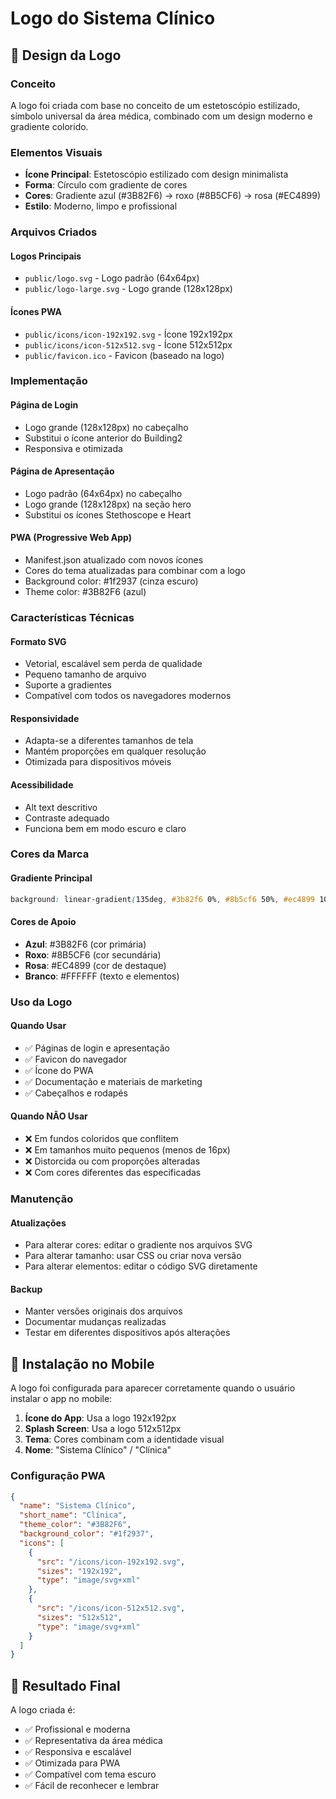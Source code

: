 # Logo do Sistema Clínico

## 🎨 Design da Logo

### Conceito

A logo foi criada com base no conceito de um estetoscópio estilizado, símbolo universal da área
médica, combinado com um design moderno e gradiente colorido.

### Elementos Visuais

- **Ícone Principal**: Estetoscópio estilizado com design minimalista
- **Forma**: Círculo com gradiente de cores
- **Cores**: Gradiente azul (#3B82F6) → roxo (#8B5CF6) → rosa (#EC4899)
- **Estilo**: Moderno, limpo e profissional

### Arquivos Criados

#### Logos Principais

- `public/logo.svg` - Logo padrão (64x64px)
- `public/logo-large.svg` - Logo grande (128x128px)

#### Ícones PWA

- `public/icons/icon-192x192.svg` - Ícone 192x192px
- `public/icons/icon-512x512.svg` - Ícone 512x512px
- `public/favicon.ico` - Favicon (baseado na logo)

### Implementação

#### Página de Login

- Logo grande (128x128px) no cabeçalho
- Substitui o ícone anterior do Building2
- Responsiva e otimizada

#### Página de Apresentação

- Logo padrão (64x64px) no cabeçalho
- Logo grande (128x128px) na seção hero
- Substitui os ícones Stethoscope e Heart

#### PWA (Progressive Web App)

- Manifest.json atualizado com novos ícones
- Cores do tema atualizadas para combinar com a logo
- Background color: #1f2937 (cinza escuro)
- Theme color: #3B82F6 (azul)

### Características Técnicas

#### Formato SVG

- Vetorial, escalável sem perda de qualidade
- Pequeno tamanho de arquivo
- Suporte a gradientes
- Compatível com todos os navegadores modernos

#### Responsividade

- Adapta-se a diferentes tamanhos de tela
- Mantém proporções em qualquer resolução
- Otimizada para dispositivos móveis

#### Acessibilidade

- Alt text descritivo
- Contraste adequado
- Funciona bem em modo escuro e claro

### Cores da Marca

#### Gradiente Principal

```css
background: linear-gradient(135deg, #3b82f6 0%, #8b5cf6 50%, #ec4899 100%);
```

#### Cores de Apoio

- **Azul**: #3B82F6 (cor primária)
- **Roxo**: #8B5CF6 (cor secundária)
- **Rosa**: #EC4899 (cor de destaque)
- **Branco**: #FFFFFF (texto e elementos)

### Uso da Logo

#### Quando Usar

- ✅ Páginas de login e apresentação
- ✅ Favicon do navegador
- ✅ Ícone do PWA
- ✅ Documentação e materiais de marketing
- ✅ Cabeçalhos e rodapés

#### Quando NÃO Usar

- ❌ Em fundos coloridos que conflitem
- ❌ Em tamanhos muito pequenos (menos de 16px)
- ❌ Distorcida ou com proporções alteradas
- ❌ Com cores diferentes das especificadas

### Manutenção

#### Atualizações

- Para alterar cores: editar o gradiente nos arquivos SVG
- Para alterar tamanho: usar CSS ou criar nova versão
- Para alterar elementos: editar o código SVG diretamente

#### Backup

- Manter versões originais dos arquivos
- Documentar mudanças realizadas
- Testar em diferentes dispositivos após alterações

## 📱 Instalação no Mobile

A logo foi configurada para aparecer corretamente quando o usuário instalar o app no mobile:

1. **Ícone do App**: Usa a logo 192x192px
2. **Splash Screen**: Usa a logo 512x512px
3. **Tema**: Cores combinam com a identidade visual
4. **Nome**: "Sistema Clínico" / "Clínica"

### Configuração PWA

```json
{
  "name": "Sistema Clínico",
  "short_name": "Clínica",
  "theme_color": "#3B82F6",
  "background_color": "#1f2937",
  "icons": [
    {
      "src": "/icons/icon-192x192.svg",
      "sizes": "192x192",
      "type": "image/svg+xml"
    },
    {
      "src": "/icons/icon-512x512.svg",
      "sizes": "512x512",
      "type": "image/svg+xml"
    }
  ]
}
```

## 🎯 Resultado Final

A logo criada é:

- ✅ Profissional e moderna
- ✅ Representativa da área médica
- ✅ Responsiva e escalável
- ✅ Otimizada para PWA
- ✅ Compatível com tema escuro
- ✅ Fácil de reconhecer e lembrar
